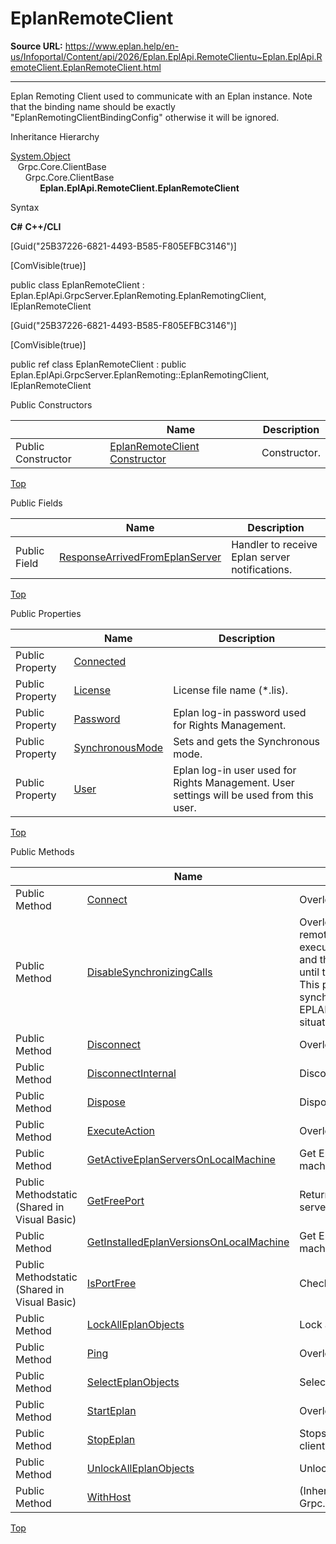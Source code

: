 # EplanRemoteClient

**Source URL:** https://www.eplan.help/en-us/Infoportal/Content/api/2026/Eplan.EplApi.RemoteClientu~Eplan.EplApi.RemoteClient.EplanRemoteClient.html

---

Eplan Remoting Client used to communicate with an Eplan instance. Note that the binding name should be exactly "EplanRemotingClientBindingConfig" otherwise it will be ignored.

Inheritance Hierarchy

[System.Object](#)  
   Grpc.Core.ClientBase  
      Grpc.Core.ClientBase<T>  
            **Eplan.EplApi.RemoteClient.EplanRemoteClient**

Syntax

**C#**
**C++/CLI**


[Guid("25B37226-6821-4493-B585-F805EFBC3146")]

[ComVisible(true)]

public class EplanRemoteClient : Eplan.EplApi.GrpcServer.EplanRemoting.EplanRemotingClient, IEplanRemoteClient

[Guid("25B37226-6821-4493-B585-F805EFBC3146")]

[ComVisible(true)]

public ref class EplanRemoteClient : public Eplan.EplApi.GrpcServer.EplanRemoting::EplanRemotingClient, IEplanRemoteClient

Public Constructors

|  | Name | Description |
| --- | --- | --- |
| Public Constructor | [EplanRemoteClient Constructor](Eplan.EplApi.RemoteClientu~Eplan.EplApi.RemoteClient.EplanRemoteClient~_ctor.html) | Constructor. |

[Top](#top)

Public Fields

|  | Name | Description |
| --- | --- | --- |
| Public Field | [ResponseArrivedFromEplanServer](Eplan.EplApi.RemoteClientu~Eplan.EplApi.RemoteClient.EplanRemoteClient~ResponseArrivedFromEplanServer.html) | Handler to receive Eplan server notifications. |

[Top](#top)

Public Properties

|  | Name | Description |
| --- | --- | --- |
| Public Property | [Connected](Eplan.EplApi.RemoteClientu~Eplan.EplApi.RemoteClient.EplanRemoteClient~Connected.html) |  |
| Public Property | [License](Eplan.EplApi.RemoteClientu~Eplan.EplApi.RemoteClient.EplanRemoteClient~License.html) | License file name (\*.lis). |
| Public Property | [Password](Eplan.EplApi.RemoteClientu~Eplan.EplApi.RemoteClient.EplanRemoteClient~Password.html) | Eplan log-in password used for Rights Management. |
| Public Property | [SynchronousMode](Eplan.EplApi.RemoteClientu~Eplan.EplApi.RemoteClient.EplanRemoteClient~SynchronousMode.html) | Sets and gets the Synchronous mode. |
| Public Property | [User](Eplan.EplApi.RemoteClientu~Eplan.EplApi.RemoteClient.EplanRemoteClient~User.html) | Eplan log-in user used for Rights Management. User settings will be used from this user. |

[Top](#top)

Public Methods

|  | Name | Description |
| --- | --- | --- |
| Public Method | [Connect](Eplan.EplApi.RemoteClientu~Eplan.EplApi.RemoteClient.EplanRemoteClient~Connect.html) | Overloaded. Connect to Eplan Server. |
| Public Method | [DisableSynchronizingCalls](Eplan.EplApi.RemoteClientu~Eplan.EplApi.RemoteClient.EplanRemoteClient~DisableSynchronizingCalls.html) | Overloaded. Disable synchronizing calls. The execution of remote calls are synchronized in EPLAN. A remote call is executed only if the EPLAN Application is in an idle situation and there is no action running. Otherwise the call will wait until the EPLAN application is idle and no action is running. This property can be used to disable this mode. If calls synchronization is disabled, remote calls are executed in EPLAN although the EPLAN application is not in an idle situation. |
| Public Method | [Disconnect](Eplan.EplApi.RemoteClientu~Eplan.EplApi.RemoteClient.EplanRemoteClient~Disconnect.html) | Overloaded. Disconnect from Eplan Server. |
| Public Method | [DisconnectInternal](Eplan.EplApi.RemoteClientu~Eplan.EplApi.RemoteClient.EplanRemoteClient~DisconnectInternal.html) | Disconnect from Eplan Server. |
| Public Method | [Dispose](Eplan.EplApi.RemoteClientu~Eplan.EplApi.RemoteClient.EplanRemoteClient~Dispose().html) | Dispose. |
| Public Method | [ExecuteAction](Eplan.EplApi.RemoteClientu~Eplan.EplApi.RemoteClient.EplanRemoteClient~ExecuteAction.html) | Overloaded. Execute an action. |
| Public Method | [GetActiveEplanServersOnLocalMachine](Eplan.EplApi.RemoteClientu~Eplan.EplApi.RemoteClient.EplanRemoteClient~GetActiveEplanServersOnLocalMachine.html) | Get Eplan Servers which are currently active on local machine. |
| Public Methodstatic (Shared in Visual Basic) | [GetFreePort](Eplan.EplApi.RemoteClientu~Eplan.EplApi.RemoteClient.EplanRemoteClient~GetFreePort.html) | Returns first free port which can act as a tunnel for remote server. |
| Public Method | [GetInstalledEplanVersionsOnLocalMachine](Eplan.EplApi.RemoteClientu~Eplan.EplApi.RemoteClient.EplanRemoteClient~GetInstalledEplanVersionsOnLocalMachine.html) | Get Eplan versions which are currently installed on local machine. |
| Public Methodstatic (Shared in Visual Basic) | [IsPortFree](Eplan.EplApi.RemoteClientu~Eplan.EplApi.RemoteClient.EplanRemoteClient~IsPortFree.html) | Checks if the port is free. |
| Public Method | [LockAllEplanObjects](Eplan.EplApi.RemoteClientu~Eplan.EplApi.RemoteClient.EplanRemoteClient~LockAllEplanObjects.html) | Lock all objects in given project. |
| Public Method | [Ping](Eplan.EplApi.RemoteClientu~Eplan.EplApi.RemoteClient.EplanRemoteClient~Ping.html) | Overloaded. Ping the Eplan Server. |
| Public Method | [SelectEplanObjects](Eplan.EplApi.RemoteClientu~Eplan.EplApi.RemoteClient.EplanRemoteClient~SelectEplanObjects.html) | Selects objects in GED |
| Public Method | [StartEplan](Eplan.EplApi.RemoteClientu~Eplan.EplApi.RemoteClient.EplanRemoteClient~StartEplan.html) | Overloaded. Starts an Eplan instance. |
| Public Method | [StopEplan](Eplan.EplApi.RemoteClientu~Eplan.EplApi.RemoteClient.EplanRemoteClient~StopEplan.html) | Stops the Eplan instance which is connected to the current client. |
| Public Method | [UnlockAllEplanObjects](Eplan.EplApi.RemoteClientu~Eplan.EplApi.RemoteClient.EplanRemoteClient~UnlockAllEplanObjects.html) | Unlock all objects in given project. |
| Public Method | [WithHost](Eplan.EplApi.RemoteClientu~Eplan.EplApi.RemoteClient.EplanRemoteClient~WithHost.html) | (Inherited from Grpc.Core.ClientBase<EplanRemoting.EplanRemotingClient>) |

[Top](#top)
